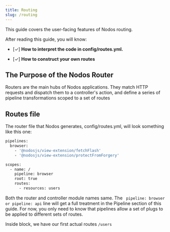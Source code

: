 ```yaml
---
title: Routing
slug: /routing
---
```

This guide covers the user-facing features of Nodos routing.

After reading this guide, you will know:

- [✓] **How to interpret the code in config/routes.yml.**

- [✓] **How to construct your own routes**

## The Purpose of the Nodos Router

Routers are the main hubs of Nodos applications. They match HTTP requests and dispatch them to a controller's action, and define a series of pipeline transformations scoped to a set of routes

## Routes file

The router file that Nodos generates, config/routes.yml, will look something like this one:

```sh
pipelines:
  browser:
    - '@nodosjs/view-extension/fetchFlash'
    - '@nodosjs/view-extension/protectFromForgery'

scopes:
  - name: /
    pipeline: browser
    root: true
    routes:
      - resources: users
```

Both the router and controller module names same. The 
``` pipeline: browser or pipeline: api``` 
line will get a full treatment in the Pipeline section of this guide. For now, you only need to know that pipelines allow a set of plugs to be applied to different sets of routes.

Inside block, we have our first actual routes
```/users```
